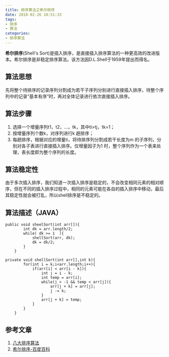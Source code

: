 ```yaml
---
title: 排序算法之希尔排序
date: 2018-02-26 10:51:33
tags:
- 排序
- 算法
categories:
- 排序算法
---
```


**希尔排序**(Shell's Sort)是插入排序，是直接插入排序算法的一种更高效的改进版本。希尔排序是非稳定排序算法。该方法因D.L.Shell于1959年提出而得名。

<!-- more -->

## 算法思想
先将整个待排序的记录序列分割成为若干子序列分别进行直接插入排序，待整个序列中的记录“基本有序”时，再对全体记录进行依次直接插入排序。

## 算法步骤
1. 选择一个增量序列t1，t2，…，tk，其中ti>tj，tk=1；
2. 按增量序列个数k，对序列进行k 趟排序；
3. 每趟排序，根据对应的增量ti，将待排序列分割成若干长度为m 的子序列，分别对各子表进行直接插入排序。仅增量因子为1 时，整个序列作为一个表来处理，表长度即为整个序列的长度。

## 算法稳定性
由于多次插入排序，我们知道一次插入排序是稳定的，不会改变相同元素的相对顺序，但在不同的插入排序过程中，相同的元素可能在各自的插入排序中移动，最后其稳定性就会被打乱，所以shell排序是不稳定的。
## 算法描述（JAVA）
```
public void sheelSort(int arr[]){
        int dk = arr.length/2;
        while( dk >= 1  ){
            shellSort(arr, dk);
            dk = dk/2;
        }
    }

private void shellSort(int arr[],int k){
        for(int i = k;i<arr.length;i++){
            if(arr[i] < arr[i - k]){
                int j = i - k;
                int temp = arr[i];
                while(j > -1 && temp < arr[j]){
                    arr[j + k] = arr[j];
                    j -= k;
                }
                arr[j + k] = temp;
            }
        }
    }
```
## 参考文章
1. [八大排序算法](http://blog.csdn.net/hguisu/article/details/7776068)
2. [希尔排序-百度百科](https://baike.baidu.com/item/%E5%B8%8C%E5%B0%94%E6%8E%92%E5%BA%8F/3229428?fr=kg_qa#3)
